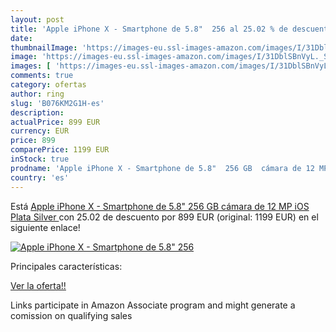 ```yaml
---
layout: post
title: 'Apple iPhone X - Smartphone de 5.8"  256 al 25.02 % de descuento'
date: 
thumbnailImage: 'https://images-eu.ssl-images-amazon.com/images/I/31DblSBnVyL._SL200_.jpg'
image: 'https://images-eu.ssl-images-amazon.com/images/I/31DblSBnVyL._SL200_.jpg'
images: [ 'https://images-eu.ssl-images-amazon.com/images/I/31DblSBnVyL._SL200_.jpg' ]
comments: true
category: ofertas
author: ring
slug: 'B076KM2G1H-es'
description:
actualPrice: 899 EUR
currency: EUR
price: 899
comparePrice: 1199 EUR
inStock: true
prodname: 'Apple iPhone X - Smartphone de 5.8"  256 GB  cámara de 12 MP  iOS   Plata  Silver '
country: 'es'
---
```


Está [Apple iPhone X - Smartphone de 5.8"  256 GB  cámara de 12 MP  iOS   Plata  Silver ](https://www.amazon.es/dp/B076KM2G1H/?tag=tolees-21) con 25.02 de descuento por 899 EUR (original: 1199 EUR) en el siguiente enlace!

[![Apple iPhone X - Smartphone de 5.8"  256](https://images-eu.ssl-images-amazon.com/images/I/31DblSBnVyL._SL200_.jpg)](https://www.amazon.es/dp/B076KM2G1H/?tag=tolees-21)

Principales características:


[Ver la oferta!!](https://www.amazon.es/dp/B076KM2G1H/?tag=tolees-21)

Links participate in Amazon Associate program and might generate a comission on qualifying sales


